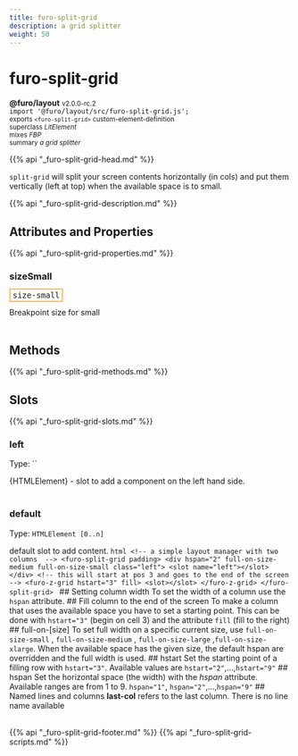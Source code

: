 ```yaml
---
title: furo-split-grid
description: a grid splitter
weight: 50
---
```


# furo-split-grid
**@furo/layout** <small>v2.0.0-rc.2</small>
<br>`import '@furo/layout/src/furo-split-grid.js';`<small>
<br>exports `<furo-split-grid>` custom-element-definition
<br>superclass *LitElement*
<br> mixes *FBP*</small>
<br><small>summary *a grid splitter*</small>

{{% api "_furo-split-grid-head.md" %}}

`split-grid`
will split your screen contents horizontally (in cols) and put them vertically (left at top) when the available space is to small.

{{% api "_furo-split-grid-description.md" %}}


## Attributes and Properties
{{% api "_furo-split-grid-properties.md" %}}





### **sizeSmall**

<span  style="border-width:2px; border-style: solid;border-color:  rgb(255, 182, 91);font-family:monospace; padding:2px 4px;">size-small</span>
</small>

Breakpoint size for small
<br><br>

## Methods
{{% api "_furo-split-grid-methods.md" %}}







## Slots
{{% api "_furo-split-grid-slots.md" %}}

### **left**
Type: ``

{HTMLElement} - slot to add a component on the left hand side.
<br><br>
### **default**
Type: `HTMLElement [0..n]`

default slot to add content. ```html <!-- a simple layout manager with two columns  --> <furo-split-grid padding> <div hspan="2" full-on-size-medium full-on-size-small class="left"> <slot name="left"></slot> </div> <!-- this will start at pos 3 and goes to the end of the screen --> <furo-z-grid hstart="3" fill> <slot></slot> </furo-z-grid> </furo-split-grid> ``` ## Setting column width To set the width of a column use the `hspan` attribute. ## Fill column to the end of the screen To make a column that uses the available space you have to set a starting point. This can be done with `hstart="3"` (begin on cell 3) and the attribute `fill` (fill to the right) ## full-on-[size] To set full width on a specific current size, use `full-on-size-small` , `full-on-size-medium` , `full-on-size-large` ,`full-on-size-xlarge`. When the available space has the given size, the default hspan are overridden and the full width is used. ## hstart Set the starting point of a filling row with `hstart="3"`. Available values are `hstart="2"`,...,`hstart="9"` ## hspan Set the horizontal space (the width) with the *hspan* attribute. Available ranges are from 1 to 9. `hspan="1"`, `hspan="2"`,...,`hspan="9"` ## Named lines and columns **last-col** refers to the last column. There is no line name available
<br><br>

{{% api "_furo-split-grid-footer.md" %}}
{{% api "_furo-split-grid-scripts.md" %}}
